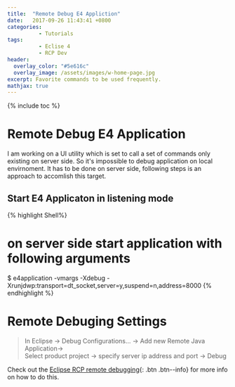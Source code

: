 ```yaml
---
title:  "Remote Debug E4 Appliction"
date:   2017-09-26 11:43:41 +0800
categories:
          - Tutorials
tags:          
          - Eclise 4
          - RCP Dev
header:
  overlay_color: "#5e616c"
  overlay_image: /assets/images/w-home-page.jpg
excerpt: Favorite commands to be used frequently.
mathjax: true
---
```



{% include toc %}

# Remote Debug E4 Application

I am working on a UI utility which is set to call a set of commands only existing on server side. So it's impossible to debug application on local envirnoment. It has to be done on server side, following steps is an approach to accomlish this target.

## Start E4 Applicaton  in listening mode
 {% highlight Shell%}
 # on server side start application with following arguments
 $ e4application -vmargs -Xdebug -Xrunjdwp:transport=dt_socket,server=y,suspend=n,address=8000
 {% endhighlight %}


# Remote Debuging Settings

> In Eclipse -> Debug Configurations... -> Add new Remote Java Application->  
Select product project -> specify server ip address and port -> Debug


Check out the [Eclipse RCP remote debugging][remote-debug]{: .btn .btn--info} for more info on how to do this.

[remote-debug]: http://exploreeclipse.blogspot.hk/2016/05/eclipse-rcp-remote-debugging.html
